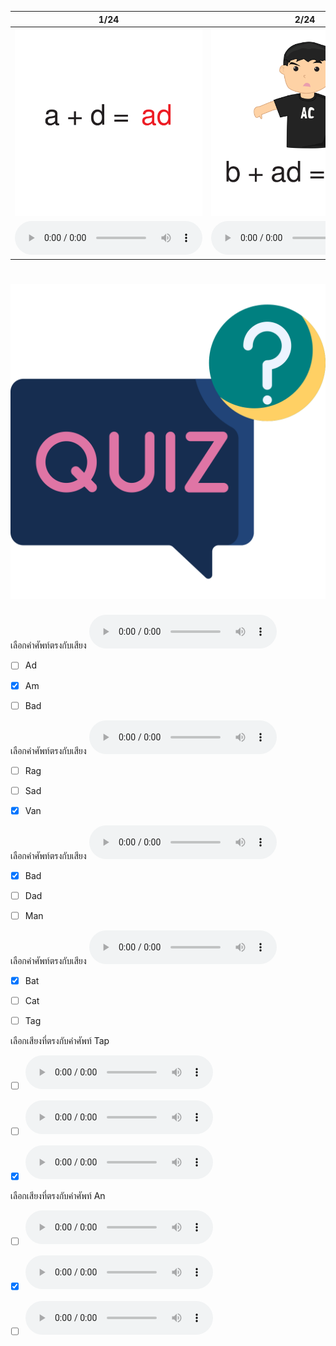 <div class="carrousel">


|1/24|2/24|3/24|4/24|5/24|6/24|7/24|8/24|9/24|10/24|11/24|12/24|13/24|14/24|15/24|16/24|17/24|18/24|19/24|20/24|21/24|22/24|23/24|24/24|
| :----: | :----: | :----: | :----: | :----: | :----: | :----: | :----: | :----: | :----: | :----: | :----: | :----: | :----: | :----: | :----: | :----: | :----: | :----: | :----: | :----: | :----: | :----: | :----: |
|![](/media/img/AShortvowel__ad.svg)|![](/media/img/AShortvowel__bad.svg)|![](/media/img/AShortvowel__dad.svg)|![](/media/img/AShortvowel__sad.svg)|![](/media/img/AShortvowel__ag.svg)|![](/media/img/AShortvowel__bag.svg)|![](/media/img/AShortvowel__rag.svg)|![](/media/img/AShortvowel__tag.svg)|![](/media/img/AShortvowel__am.svg)|![](/media/img/AShortvowel__ham.svg)|![](/media/img/AShortvowel__jam.svg)|![](/media/img/AShortvowel__ram.svg)|![](/media/img/AShortvowel__an.svg)|![](/media/img/AShortvowel__man.svg)|![](/media/img/AShortvowel__pan.svg)|![](/media/img/AShortvowel__van.svg)|![](/media/img/AShortvowel__ap.svg)|![](/media/img/AShortvowel__cap.svg)|![](/media/img/AShortvowel__map.svg)|![](/media/img/AShortvowel__tap.svg)|![](/media/img/AShortvowel__at.svg)|![](/media/img/AShortvowel__bat.svg)|![](/media/img/AShortvowel__cat.svg)|![](/media/img/AShortvowel__hat.svg)|
|![](/media/audio/ad.mp3)|![](/media/audio/bad.mp3)|![](/media/audio/dad.mp3)|![](/media/audio/sad.mp3)|![](/media/audio/ag.mp3)|![](/media/audio/bag.mp3)|![](/media/audio/rag.mp3)|![](/media/audio/tag.mp3)|![](/media/audio/am.mp3)|![](/media/audio/ham.mp3)|![](/media/audio/jam.mp3)|![](/media/audio/ram.mp3)|![](/media/audio/an.mp3)|![](/media/audio/man.mp3)|![](/media/audio/pan.mp3)|![](/media/audio/van.mp3)|![](/media/audio/app.mp3)|![](/media/audio/cap.mp3)|![](/media/audio/map.mp3)|![](/media/audio/tap.mp3)|![](/media/audio/at.mp3)|![](/media/audio/bat.mp3)|![](/media/audio/cat.mp3)|![](/media/audio/hat.mp3)|

</div>


# ![icon](/media/icons/quiz.svg) 


เลือกคำศัพท์ตรงกับเสียง ![](/media/audio/am.mp3) 
 - [ ] Ad
 - [x] Am
 - [ ] Bad


เลือกคำศัพท์ตรงกับเสียง ![](/media/audio/van.mp3) 
 - [ ] Rag
 - [ ] Sad
 - [x] Van


เลือกคำศัพท์ตรงกับเสียง ![](/media/audio/bad.mp3) 
 - [x] Bad
 - [ ] Dad
 - [ ] Man


เลือกคำศัพท์ตรงกับเสียง ![](/media/audio/bat.mp3) 
 - [x] Bat
 - [ ] Cat
 - [ ] Tag


เลือกเสียงที่ตรงกับคำศัพท์ Tap 
 - [ ] ![](/media/audio/app.mp3)
 - [ ] ![](/media/audio/tag.mp3)
 - [x] ![](/media/audio/tap.mp3)


เลือกเสียงที่ตรงกับคำศัพท์ An 
 - [ ] ![](/media/audio/ag.mp3)
 - [x] ![](/media/audio/an.mp3)
 - [ ] ![](/media/audio/map.mp3)

